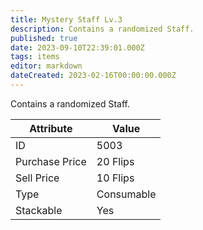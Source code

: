 ```yaml
---
title: Mystery Staff Lv.3
description: Contains a randomized Staff.
published: true
date: 2023-09-10T22:39:01.000Z
tags: items
editor: markdown
dateCreated: 2023-02-16T00:00:00.000Z
---
```


Contains a randomized Staff.

|Attribute|Value|
|-|-|
|ID|5003|
|Purchase Price|20 Flips|
|Sell Price|10 Flips|
|Type|Consumable|
|Stackable|Yes|

